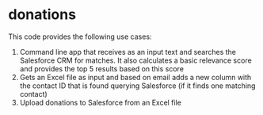 # donations

This code provides the following use cases:
1. Command line app that receives as an input text and searches the Salesforce CRM for matches. It also calculates a basic relevance score and provides the top 5 results based on this score
2. Gets an Excel file as input and based on email adds a new column with the contact ID that is found querying Salesforce (if it finds one matching contact)
3. Upload donations to Salesforce from an Excel file 

